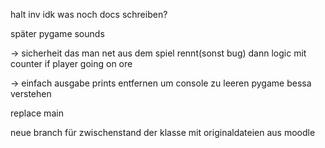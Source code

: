halt inv
idk was noch
docs schreiben?

später pygame sounds



-> sicherheit das man net aus dem spiel rennt(sonst bug)
dann logic mit counter if player going on ore



-> einfach ausgabe prints entfernen um console zu leeren
pygame bessa verstehen

replace main

neue branch für zwischenstand der klasse mit originaldateien aus moodle